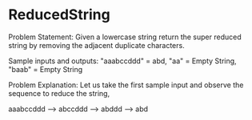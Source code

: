 # ReducedString

Problem Statement:
Given a lowercase string return the super reduced string by removing the adjacent duplicate characters.

Sample inputs and outputs:
"aaabccddd" = abd,
"aa" = Empty String,
"baab" = Empty String

Problem Explanation:
Let us take the first sample input and observe the sequence to reduce the string,

aaabccddd --> abccddd --> abddd --> abd
